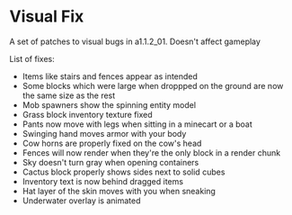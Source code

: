 # Visual Fix

A set of patches to visual bugs in a1.1.2_01. Doesn't affect gameplay

List of fixes:
- Items like stairs and fences appear as intended
- Some blocks which were large when droppped on the ground are now the same size as the rest
- Mob spawners show the spinning entity model
- Grass block inventory texture fixed
- Pants now move with legs when sitting in a minecart or a boat
- Swinging hand moves armor with your body
- Cow horns are properly fixed on the cow's head
- Fences will now render when they're the only block in a render chunk
- Sky doesn't turn gray when opening containers
- Cactus block properly shows sides next to solid cubes
- Inventory text is now behind dragged items
- Hat layer of the skin moves with you when sneaking
- Underwater overlay is animated
